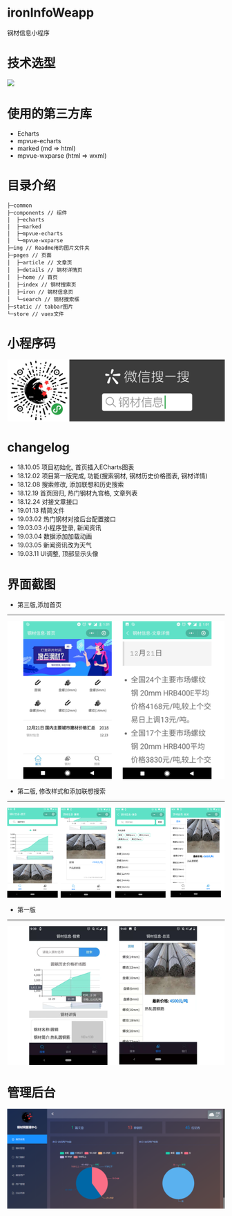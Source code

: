 # ironInfoWeapp
钢材信息小程序

# 技术选型
![](https://upload-images.jianshu.io/upload_images/2245742-aa8925cdb8e05969.png?imageMogr2/auto-orient/strip%7CimageView2/2/w/579/format/webp)

# 使用的第三方库

 - Echarts
 - mpvue-echarts
 - marked (md => html)
 - mpvue-wxparse (html => wxml)

# 目录介绍
```
├─common
├─components // 组件
│  ├─echarts
│  ├─marked
│  ├─mpvue-echarts
│  └─mpvue-wxparse
├─img // Readme用的图片文件夹
├─pages // 页面
│  ├─article // 文章页
│  ├─details // 钢材详情页
│  ├─home // 首页
│  ├─index // 钢材搜索页
│  ├─iron // 钢材信息页
│  └─search // 钢材搜索框
├─static // tabbar图片
└─store // vuex文件
```

# 小程序码
![](./img/weapp.png)

# changelog

 - 18.10.05 项目初始化, 首页插入ECharts图表
 - 18.12.02 项目第一版完成, 功能(搜索钢材, 钢材历史价格图表, 钢材详情)
 - 18.12.08 搜索修改, 添加联想和历史搜索
 - 18.12.19 首页回归, 热门钢材九宫格, 文章列表
 - 18.12.24 对接文章接口
 - 19.01.13 精简文件
 - 19.03.02 热门钢材对接后台配置接口
 - 19.03.03 小程序登录, 新闻资讯
 - 19.03.04 数据添加加载动画
 - 19.03.05 新闻资讯改为天气
 - 19.03.11 UI调整, 顶部显示头像

# 界面截图

 - 第三版,添加首页
---
![](./img/3.png)
 - 第二版, 修改样式和添加联想搜索
---
![](./img/2.png)
 - 第一版
---
![](./img/1.png)

# 管理后台
![](./img/backend.png)
